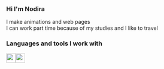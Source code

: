 ### Hi I'm Nodira 
<!-- About myself-->
I make animations and web pages<br/>
I can work part time because of my studies and I like to travel

### Languages and tools I work with
<code><img src="https://user-images.githubusercontent.com/101955512/186041348-5083f2ab-5183-4875-b63b-3522f0cd3e51.png" width="25px"><img src="https://user-images.githubusercontent.com/101955512/186041782-731c79d5-bf16-4f23-8762-71ea263623fe.png" width="25px"></code>


